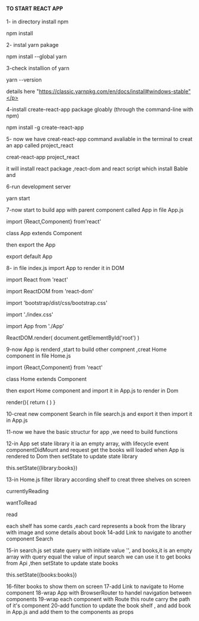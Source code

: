 
<h4>TO START REACT APP</h4>

  1- in directory install npm
       <p>npm install </p>

 2- instal yarn pakage
      <p> npm install --global yarn</p>

 3-check installion of yarn
      <p> yarn --version</p>
       <p> details here "https://classic.yarnpkg.com/en/docs/install#windows-stable"</p>

4-install create-react-app package gloably (through the command-line with npm)
   <p> npm install -g create-react-app</p>

5- now we have creat-react-app command avaliable in the terminal to creat an app called project_react
      <p>creat-react-app project_react</p>
<p> it will install react package ,react-dom and react script</span> which install Bable and</p>

6-run development server
  <p>yarn start</p>

7-now start to build app with parent component called App in file App.js 
  <p> import {React,Component} from'react'</p>
  
   <p> class App extends Component</p> then export the App
     <p>export default App </p>

8- in file index.js import App to render it in DOM
  <div>  
    <p> import React from 'react'</p>
<p>import ReactDOM from 'react-dom'</p>
<p>import 'bootstrap/dist/css/bootstrap.css'</p>
<p>import './index.css'</p>
<p>import App from './App'</p>

</div>
<div>
  ReactDOM.render(
    <App />
  document.getElementById('root')
)</div>

9-now App is renderd ,start to build other compnent ,creat Home component in file Home.js 
   
   <p>import {React,Component} from 'react'</p>
   
<p>class Home extends Component</p>
 then export Home component and import it in App.js to render in Dom
   <p> render(){
       return (
           <Home/>
       )
   }
  </p>
  10-creat new component Search in file search.js and export it then import it in App.js
  
  11-now we have the basic structur for app ,we need to build functions 

  12-in App set state library it ia an empty array,
    with lifecycle event componentDidMount and request get  the books will loaded when App is rendered to Dom
      then setState to update state library
      <p> this.setState({library:books})</p>
   
 13-in Home.js filter library according shelf to creat three shelves on screen
     <p>currentlyReading</p>
     <p>wantToRead</p>
     <p>read</p>
     each shelf has some cards ,each card represents a book from the library with image and some details about book
  14-add Link to navigate to another component Search

  15-in search.js set state query with initiate value '',
       and books,it is an empty array 
       with query equal the value of input search we can use it to get books from Api
       ,then setState to update state books 
       <p>this.setState({books:books})</p>
  16-filter books to show them on screen 
  17-add Link to navigate to Home component
  18-wrap App with BrowserRouter to handel navigation between components 
  19-wrap each component with Route this route carry the path of it's component
  20-add function to update the book shelf , and add book in App.js and add them to the components as props 

  